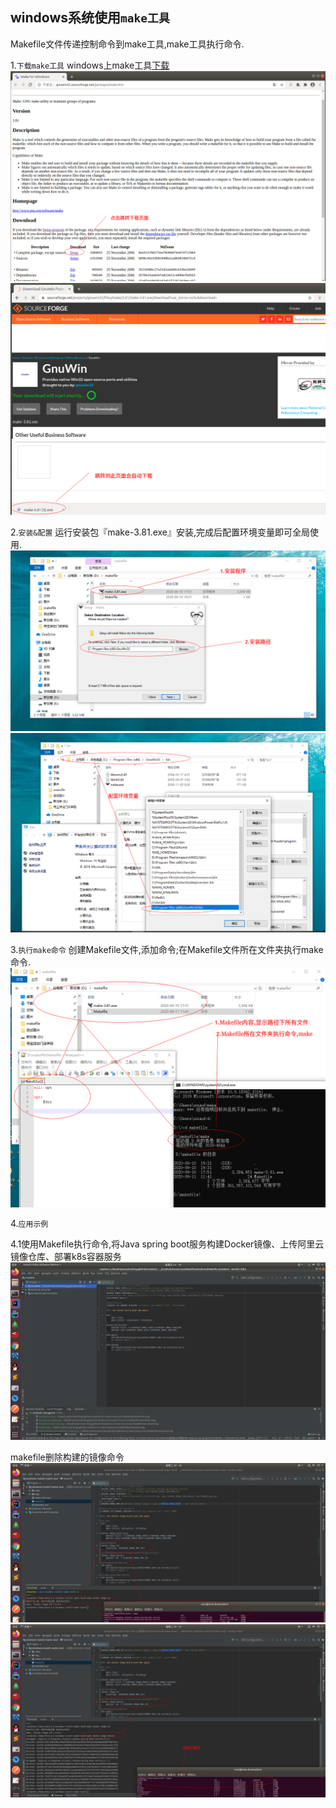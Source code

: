 ## windows系统使用`make工具`

Makefile文件传递控制命令到make工具,make工具执行命令.

1.`下载make工具`
windows上make工具[下载](http://gnuwin32.sourceforge.net/packages/make.htm) 
![image](./img/download-website.png)
![image](./img/download-page.png)

2.`安装&配置`
运行安装包『make-3.81.exe』安装,完成后配置环境变量即可全局使用.
![image](./img/install.png)
![image](./img/config-env.png)

3.`执行make命令`
创建Makefile文件,添加命令;在Makefile文件所在文件夹执行make命令.
![image](./img/make-run.png)

4.`应用示例`

4.1使用Makefile执行命令,将Java spring boot服务构建Docker镜像、上传阿里云镜像仓库、部署k8s容器服务
![image](./img/makefile-deploy-springboot-to-k8s.png)

makefile删除构建的镜像命令
![image](./img/docker-image-id.png)
![image](./img/docker-image-delete.png)


